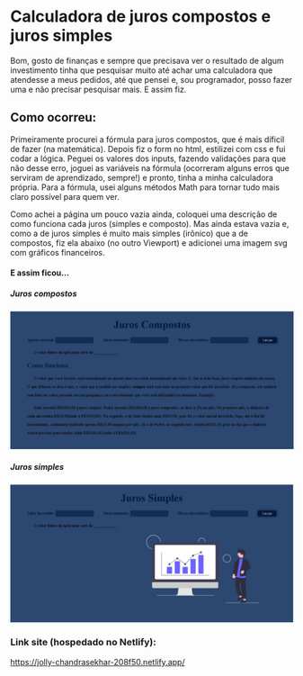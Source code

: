 # Calculadora de juros compostos e juros simples

Bom, gosto de finanças e sempre que precisava ver o resultado de algum investimento tinha que pesquisar muito até achar uma calculadora que atendesse a meus pedidos, até que pensei e, sou programador, posso fazer uma e não precisar pesquisar mais. E assim fiz.

## Como ocorreu:

Primeiramente procurei a fórmula para juros compostos, que é mais díficil de fazer (na matemática). Depois fiz o form no html, estilizei com css e fui codar a lógica. Peguei os valores dos inputs, fazendo validações para que não desse erro, joguei as variáveis na fórmula (ocorreram alguns erros que serviram de aprendizado, sempre!) e pronto, tinha a minha calculadora própria. Para a fórmula, usei alguns métodos Math para tornar tudo mais claro possível para quem ver.

Como achei a página um pouco vazia ainda, coloquei uma descrição de como funciona cada juros (simples e composto). Mas ainda estava vazia e, como a de juros simples é muito mais simples (irônico) que a de compostos, fiz ela abaixo (no outro Viewport) e adicionei uma imagem svg com gráficos financeiros.

#### E assim ficou...

##### Juros compostos
<img src="./images/juros_compostos.jpeg">

##### Juros simples
<img src="./images/juros_simples.jpeg">

### Link site (hospedado no Netlify):

https://jolly-chandrasekhar-208f50.netlify.app/
